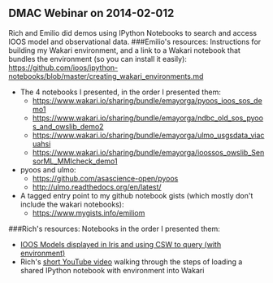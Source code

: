 ## DMAC Webinar on 2014-02-012
Rich and Emilio did demos using IPython Notebooks to search and access IOOS model and observational data. 
###Emilio's resources:
Instructions for building my Wakari environment, and a link to a Wakari notebook that bundles the environment (so you can install it easily):
  https://github.com/ioos/ipython-notebooks/blob/master/creating_wakari_environments.md
* The 4 notebooks I presented, in the order I presented them:
  * https://www.wakari.io/sharing/bundle/emayorga/pyoos_ioos_sos_demo1
  * https://www.wakari.io/sharing/bundle/emayorga/ndbc_old_sos_pyoos_and_owslib_demo2
  * https://www.wakari.io/sharing/bundle/emayorga/ulmo_usgsdata_viacuahsi
  * https://www.wakari.io/sharing/bundle/emayorga/ioossos_owslib_SensorML_MMIcheck_demo1
* pyoos and ulmo:
  * https://github.com/asascience-open/pyoos
  * http://ulmo.readthedocs.org/en/latest/
* A tagged entry point to my github notebook gists (which mostly don't include the wakari notebooks):
  * https://www.mygists.info/emiliom
  
###Rich's resources:
  Notebooks in the order I presented them:
* [IOOS Models displayed in Iris and using CSW to query (with environment)](https://www.wakari.io/sharing/bundle/rsignell/IOOS_Models-CSW)
* Rich's [short YouTube video](http://www.youtube.com/watch?v=4NyMWK4as-U) walking through the steps of loading a shared IPython notebook with environment into Wakari
  
  

